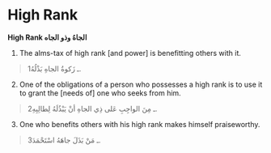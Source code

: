 High Rank
=========

**High Rank الجاهُ وذو الجاه**

1. The alms-tax of high rank [and power] is benefitting others with it.

> 1ـ زَكوةُ الجاهِ بَذْلُهُ.

2. One of the obligations of a person who possesses a high rank is to
use it to grant the [needs of] one who seeks from him.

> 2ـ مِنَ الواجِبِ عَلى ذِي الجاهِ أنْ يَبْذُلَهُ لِطالِبِهِ.

3. One who benefits others with his high rank makes himself
praiseworthy.

> 3ـ مَنْ بَذَلَ جاهَهُ اسْتَحْمَدَ.


